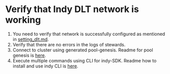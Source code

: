# Verify that Indy DLT network is working
1. You need to verify that network is successfully configured as mentioned in [setting_dlt.md](./setting_dlt.md).
2. Verify that there are no errors in the logs of stewards.
2. Connect to cluster using generated pool-genesis. Readme for pool genesis is [here](https://github.com/hyperledger-labs/blockchain-automation-framework/blob/master/platforms/hyperledger-indy/configuration/roles/create/helm_component/pool_genesis/).
3. Execute multiple commands using CLI for indy-SDK. Readme how to install and use indy CLI is [here](https://github.com/hyperledger/indy-sdk/tree/master/cli).

